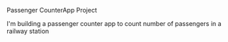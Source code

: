Passenger CounterApp Project

I'm building a passenger counter app to count number of passengers in a railway station
